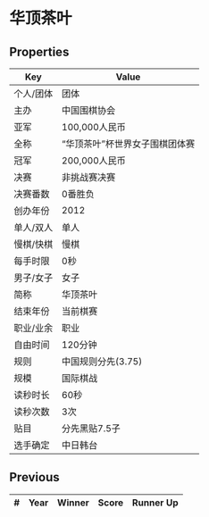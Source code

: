 # 华顶茶叶

## Properties

| Key | Value |
| --- | ----- |
| 个人/团体 | 团体 |
| 主办 | 中国围棋协会 |
| 亚军 | 100,000人民币 |
| 全称 | “华顶茶叶”杯世界女子围棋团体赛 |
| 冠军 | 200,000人民币 |
| 决赛 | 非挑战赛决赛 |
| 决赛番数 | 0番胜负 |
| 创办年份 | 2012 |
| 单人/双人 | 单人 |
| 慢棋/快棋 | 慢棋 |
| 每手时限 | 0秒 |
| 男子/女子 | 女子 |
| 简称 | 华顶茶叶 |
| 结束年份 | 当前棋赛 |
| 职业/业余 | 职业 |
| 自由时间 | 120分钟 |
| 规则 | 中国规则分先(3.75) |
| 规模 | 国际棋战 |
| 读秒时长 | 60秒 |
| 读秒次数 | 3次 |
| 贴目 | 分先黑贴7.5子 |
| 选手确定 | 中日韩台 |

## Previous

| # | Year | Winner | Score | Runner Up |
| --- | --- | --- | --- | --- |

